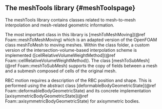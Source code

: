 The meshTools library                   {#meshToolspage}
---------------------

The meshTools library contains classes related to mesh-to-mesh interpolation and
mesh-related geometric information.

The most important class in this library is 
[meshToMeshMoving](@ref Foam::meshToMeshMoving) which is an adapted version of
the OpenFOAM class meshToMesh to moving meshes. Within the class folder, a
custom version of the intersection-volume-based interpolation scheme is implemented
([cellRelativeVolumeWeightMethod](@ref Foam::cellRelativeVolumeWeightMethod)).
The class [meshToSubMesh](@ref Foam::meshToSubMesh) supports the copy of fields
between a mesh and a submesh composed of cells of the original mesh.

RBC motion requires a description of the RBC position and shape. This is
performed using the abstract class 
[deformableBodyGeometricState](@ref Foam::deformableBodyGeometricState) and its
concrete implementation 
[axisymmetricBodyGeometricState](@ref Foam::axisymmetricBodyGeometricState) for
axisymmetric bodies.

